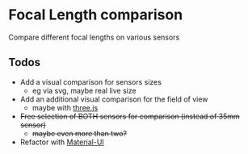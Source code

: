 # Focal Length comparison
Compare different focal lengths on various sensors

## Todos
* Add a visual comparison for sensors sizes
  * eg via svg, maybe real live size
* Add an additional visual comparison for the field of view
  * maybe with [three.js](https://threejs.org)
* ~~Free selection of BOTH sensors for comparison (instead of 35mm sensor)~~
  * ~~maybe even more than two?~~
* Refactor with [Material-UI](https://material-ui.com/)

